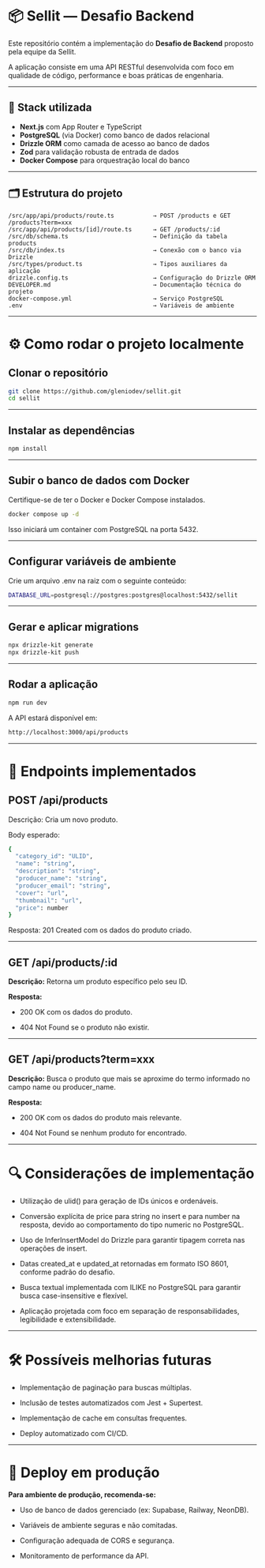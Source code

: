 # 📦 Sellit — Desafio Backend

Este repositório contém a implementação do **Desafio de Backend** proposto pela equipe da Sellit.

A aplicação consiste em uma API RESTful desenvolvida com foco em qualidade de código, performance e boas práticas de engenharia.

---

## 🚀 Stack utilizada

- **Next.js** com App Router e TypeScript
- **PostgreSQL** (via Docker) como banco de dados relacional
- **Drizzle ORM** como camada de acesso ao banco de dados
- **Zod** para validação robusta de entrada de dados
- **Docker Compose** para orquestração local do banco

---

## 🗂️ Estrutura do projeto

```plaintext
/src/app/api/products/route.ts           → POST /products e GET /products?term=xxx
/src/app/api/products/[id]/route.ts      → GET /products/:id
/src/db/schema.ts                        → Definição da tabela products
/src/db/index.ts                         → Conexão com o banco via Drizzle
/src/types/product.ts                    → Tipos auxiliares da aplicação
drizzle.config.ts                        → Configuração do Drizzle ORM
DEVELOPER.md                             → Documentação técnica do projeto
docker-compose.yml                       → Serviço PostgreSQL
.env                                     → Variáveis de ambiente

```
---

# ⚙️ Como rodar o projeto localmente

## Clonar o repositório

```bash
git clone https://github.com/gleniodev/sellit.git
cd sellit
```
---

## Instalar as dependências

```bash
npm install
```
---

## Subir o banco de dados com Docker
Certifique-se de ter o Docker e Docker Compose instalados.

```bash
docker compose up -d
```
Isso iniciará um container com PostgreSQL na porta 5432.

---

## Configurar variáveis de ambiente
Crie um arquivo .env na raiz com o seguinte conteúdo:

```bash
DATABASE_URL=postgresql://postgres:postgres@localhost:5432/sellit
```
---

## Gerar e aplicar migrations

```bash
npx drizzle-kit generate
npx drizzle-kit push
```
---

## Rodar a aplicação

```bash
npm run dev
```

A API estará disponível em:

```bash
http://localhost:3000/api/products
```
---
# 📌 Endpoints implementados

## POST /api/products

Descrição: Cria um novo produto.

Body esperado:
```bash
{
  "category_id": "ULID",
  "name": "string",
  "description": "string",
  "producer_name": "string",
  "producer_email": "string",
  "cover": "url",
  "thumbnail": "url",
  "price": number
}
```
Resposta: 201 Created com os dados do produto criado.

---

## GET /api/products/:id

**Descrição:** Retorna um produto específico pelo seu ID.

**Resposta:**

- 200 OK com os dados do produto.

- 404 Not Found se o produto não existir.

---

## GET /api/products?term=xxx

**Descrição:** Busca o produto que mais se aproxime do termo informado no campo name ou producer_name.

**Resposta:**

- 200 OK com os dados do produto mais relevante.

- 404 Not Found se nenhum produto for encontrado.

---

# 🔍 Considerações de implementação

- Utilização de ulid() para geração de IDs únicos e ordenáveis.

- Conversão explícita de price para string no insert e para number na resposta, devido ao comportamento do tipo numeric no PostgreSQL.

- Uso de InferInsertModel do Drizzle para garantir tipagem correta nas operações de insert.

- Datas created_at e updated_at retornadas em formato ISO 8601, conforme padrão do desafio.

- Busca textual implementada com ILIKE no PostgreSQL para garantir busca case-insensitive e flexível.

- Aplicação projetada com foco em separação de responsabilidades, legibilidade e extensibilidade.

---

# 🛠️ Possíveis melhorias futuras

- Implementação de paginação para buscas múltiplas.

- Inclusão de testes automatizados com Jest + Supertest.

- Implementação de cache em consultas frequentes.

- Deploy automatizado com CI/CD.

---

# 🚀 Deploy em produção

**Para ambiente de produção, recomenda-se:**

- Uso de banco de dados gerenciado (ex: Supabase, Railway, NeonDB).

- Variáveis de ambiente seguras e não comitadas.

- Configuração adequada de CORS e segurança.

- Monitoramento de performance da API.